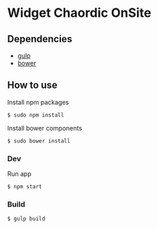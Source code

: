 # Widget Chaordic OnSite

## Dependencies

 * [gulp](http://gulpjs.com/)
 * [bower](http://bower.io/)

## How to use

Install npm packages

``
$ sudo npm install
``

Install bower components

``
$ sudo bower install
``

### Dev

Run app

``
$ npm start
``

### Build

``
$ gulp build
``